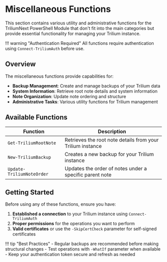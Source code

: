 # Miscellaneous Functions

This section contains various utility and administrative functions for the TriliumNext PowerShell Module that don't fit into the main categories but provide essential functionality for managing your Trilium instance.

!!! warning "Authentication Required"
    All functions require authentication using `Connect-TriliumAuth` before use.

## Overview

The miscellaneous functions provide capabilities for:

- **Backup Management**: Create and manage backups of your Trilium data
- **System Information**: Retrieve root note details and system information
- **Note Organization**: Update note ordering and structure
- **Administrative Tasks**: Various utility functions for Trilium management



## Available Functions

| Function | Description |
|----------|-------------|
| `Get-TriliumRootNote` | Retrieves the root note details from your Trilium instance |
| `New-TriliumBackup` | Creates a new backup for your Trilium instance |
| `Update-TriliumNoteOrder` | Updates the order of notes under a specific parent note |

## Getting Started

Before using any of these functions, ensure you have:

1. **Established a connection** to your Trilium instance using `Connect-TriliumAuth`
2. **Proper permissions** for the operations you want to perform
3. **Valid certificates** or use the `-SkipCertCheck` parameter for self-signed certificates

!!! tip "Best Practices"
    - Regular backups are recommended before making structural changes
    - Test operations with `-WhatIf` parameter when available
    - Keep your authentication token secure and refresh as needed
